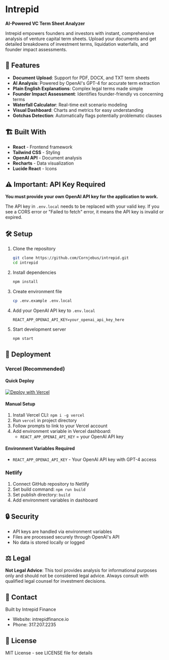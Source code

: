 # Intrepid

**AI-Powered VC Term Sheet Analyzer**

Intrepid empowers founders and investors with instant, comprehensive analysis of venture capital term sheets. Upload your documents and get detailed breakdowns of investment terms, liquidation waterfalls, and founder impact assessments.

## 🚀 Features

- **Document Upload**: Support for PDF, DOCX, and TXT term sheets
- **AI Analysis**: Powered by OpenAI's GPT-4 for accurate term extraction
- **Plain English Explanations**: Complex legal terms made simple
- **Founder Impact Assessment**: Identifies founder-friendly vs concerning terms
- **Waterfall Calculator**: Real-time exit scenario modeling
- **Visual Dashboard**: Charts and metrics for easy understanding
- **Gotchas Detection**: Automatically flags potentially problematic clauses

## 🏗️ Built With

- **React** - Frontend framework
- **Tailwind CSS** - Styling
- **OpenAI API** - Document analysis
- **Recharts** - Data visualization
- **Lucide React** - Icons

## ⚠️ Important: API Key Required

**You must provide your own OpenAI API key for the application to work.**

The API key in `.env.local` needs to be replaced with your valid key. If you see a CORS error or "Failed to fetch" error, it means the API key is invalid or expired.

## 🛠️ Setup

1. Clone the repository
   ```bash
   git clone https://github.com/Cornjebus/intrepid.git
   cd intrepid
   ```

2. Install dependencies
   ```bash
   npm install
   ```

3. Create environment file
   ```bash
   cp .env.example .env.local
   ```

4. Add your OpenAI API key to `.env.local`
   ```
   REACT_APP_OPENAI_API_KEY=your_openai_api_key_here
   ```

5. Start development server
   ```bash
   npm start
   ```

## 🚀 Deployment

### Vercel (Recommended)

#### Quick Deploy
[![Deploy with Vercel](https://vercel.com/button)](https://vercel.com/new/clone?repository-url=https://github.com/Cornjebus/intrepid)

#### Manual Setup
1. Install Vercel CLI: `npm i -g vercel`
2. Run `vercel` in project directory
3. Follow prompts to link to your Vercel account
4. Add environment variable in Vercel dashboard:
   - `REACT_APP_OPENAI_API_KEY` = your OpenAI API key

#### Environment Variables Required
- `REACT_APP_OPENAI_API_KEY` - Your OpenAI API key with GPT-4 access

### Netlify
1. Connect GitHub repository to Netlify
2. Set build command: `npm run build`
3. Set publish directory: `build`
4. Add environment variables in dashboard

## 🔒 Security

- API keys are handled via environment variables
- Files are processed securely through OpenAI's API
- No data is stored locally or logged

## ⚖️ Legal

**Not Legal Advice**: This tool provides analysis for informational purposes only and should not be considered legal advice. Always consult with qualified legal counsel for investment decisions.

## 📧 Contact

Built by Intrepid Finance
- Website: intrepidfinance.io
- Phone: 317.207.2235

## 📄 License

MIT License - see LICENSE file for details